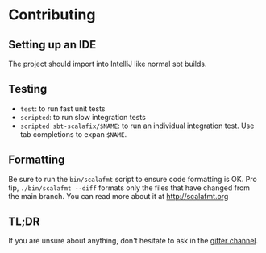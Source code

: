 Contributing
===========

## Setting up an IDE

The project should import into IntelliJ like normal sbt builds.

## Testing

- `test`: to run fast unit tests
- `scripted`: to run slow integration tests
- `scripted sbt-scalafix/$NAME`: to run an individual integration test.
  Use tab completions to expan `$NAME`.

## Formatting

Be sure to run the `bin/scalafmt` script to ensure code formatting is OK.  Pro
tip, `./bin/scalafmt --diff` formats only the files that have changed from the
main branch.  You can read more about it at http://scalafmt.org

## TL;DR

If you are unsure about anything, don't hesitate to ask in the [gitter channel](https://gitter.im/scalacenter/scalafix).
